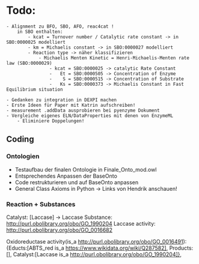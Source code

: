 # Todo:
	- Alignment zu BFO, SBO, AFO, reac4cat !	
		in SBO enthalten:
			- kcat = Turnover number / Catalytic rate constant -> in SBO:0000025 modelliert
			- km = Michaelis constant -> in SBO:0000027 modelliert
			- Reaction type -> näher klassifizieren
				- Michaelis Menten Kinetic = Henri-Michaelis-Menten rate law (SBO:0000029) 
					- kcat = SBO:0000025 -> catalytic Rate Constant
					-	Et = SBO:0000505 -> Concentration of Enzyme
					-	 S = SBO:0000515 -> Concentration of Substrate
					-   Ks = SBO:0000373 -> Michaelis Constant in Fast Equilibrium situation
					
	- Gedanken zu integration in DEXPI machen
	- Erste Ideen für Paper mit Katrin aufschreiben!
	- measurement .addData ausprobieren bei pyenzyme Dokument
	- Vergleiche eigenes ELN/DataProperties mit denen von EnzymeML 
		- Eliminiere Doppelungen!


## Coding

### Ontologien
- Testaufbau der finalen Ontologie in Finale_Onto_mod.owl
- Entsprechendes Anpassen der BaseOnto
- Code restrukturieren und auf BaseOnto anpassen
- General Class Axioms in Python -> Links von Hendrik anschauen!


### Reaction + Substances
Catalyst: [Laccase] -> Laccase Substance: http://purl.obolibrary.org/obo/GO_1990204 Laccase activity: http://purl.obolibrary.org/obo/GO_0016682

Oxidoreductase activity(is_a http://purl.obolibrary.org/obo/GO_0016491):
		{Educts:[ABTS_red is_a https://www.wikidata.org/wiki/Q287582],
	     Products:[],
	     Catalyst:[Laccase is_a http://purl.obolibrary.org/obo/GO_1990204]},
